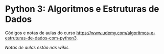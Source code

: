 # Python 3: Algoritmos e Estruturas de Dados

Códigos e notas de aulas do curso https://www.udemy.com/algoritmos-e-estruturas-de-dados-com-python3.

*Notas de aulas estão nas wikis.*
